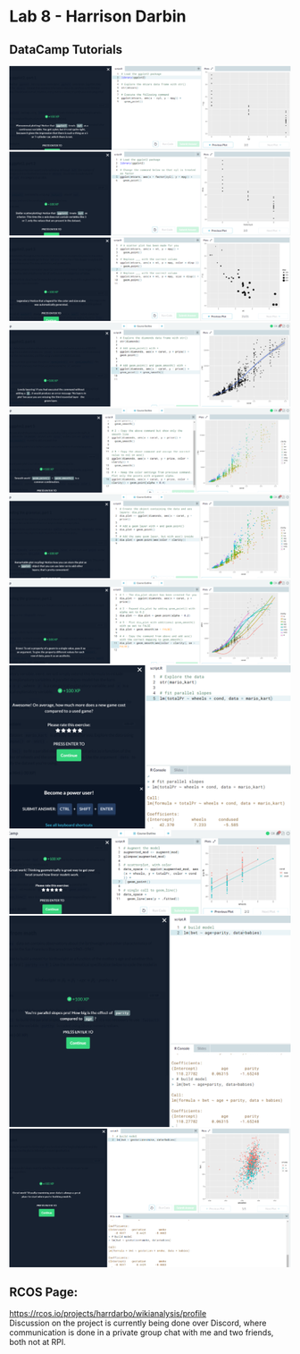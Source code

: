 # Lab 8 - Harrison Darbin
## DataCamp Tutorials
![](https://github.com/HarrDarbo/oss-repo-template/blob/master/labs/lab-08/oss81.png)\
![](https://github.com/HarrDarbo/oss-repo-template/blob/master/labs/lab-08/oss82.png)\
![](https://github.com/HarrDarbo/oss-repo-template/blob/master/labs/lab-08/oss83.png)\
![](https://github.com/HarrDarbo/oss-repo-template/blob/master/labs/lab-08/oss84.png)\
![](https://github.com/HarrDarbo/oss-repo-template/blob/master/labs/lab-08/oss85.png)\
![](https://github.com/HarrDarbo/oss-repo-template/blob/master/labs/lab-08/oss86.png)\
![](https://github.com/HarrDarbo/oss-repo-template/blob/master/labs/lab-08/oss87.png)\
![](https://github.com/HarrDarbo/oss-repo-template/blob/master/labs/lab-08/oss88.png)\
![](https://github.com/HarrDarbo/oss-repo-template/blob/master/labs/lab-08/oss89.png)\
![](https://github.com/HarrDarbo/oss-repo-template/blob/master/labs/lab-08/oss810.png)\
![](https://github.com/HarrDarbo/oss-repo-template/blob/master/labs/lab-08/oss811.png)

## RCOS Page:
https://rcos.io/projects/harrdarbo/wikianalysis/profile \
Discussion on the project is currently being done over Discord, where communication is done in a private group chat with me and two friends, both not at RPI.

